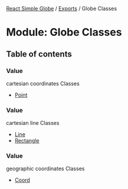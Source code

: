 [React Simple Globe](../README.md) / [Exports](../modules.md) / Globe Classes

# Module: Globe Classes

## Table of contents

### Value
cartesian coordinates Classes

- [Point](../classes/Globe_Classes.Point.md)

### Value
cartesian line Classes

- [Line](../classes/Globe_Classes.Line.md)
- [Rectangle](../classes/Globe_Classes.Rectangle.md)

### Value
geographic coordinates Classes

- [Coord](../classes/Globe_Classes.Coord.md)
